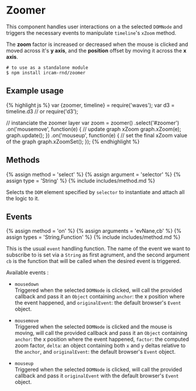 ---
---

# Zoomer

This component handles user interactions on a the selected `DOMNode` and triggers the necessary events to manipulate `timeline`'s `xZoom` method.

The **zoom** factor is increased or decreased when the mouse is clicked and moved across it's **y axis**, and the **position** offset by moving it across the **x axis**.

~~~
# to use as a standalone module
$ npm install ircam-rnd/zoomer
~~~

## Example usage

{% highlight js %}
var {zoomer, timeline} = require('waves');
var d3 = timeline.d3 // or require('d3');

// instanciate the zoomer layer
var zoom = zoomer()
  .select('#zoomer')
  .on('mousemove', function(e) {
    // update graph xZoom
    graph.xZoom(e);
    graph.update();
  })
  .on('mouseup', function(e) {
    // set the final xZoom value of the graph
    graph.xZoomSet();
  });
{% endhighlight %}


## Methods

{% assign method = 'select' %}
{% assign argument = 'selector' %}
{% assign type = 'String' %}
{% include includes/method.md %}

Selects the `DOM` element specified by `selector` to instantiate and attach all the logic to it.


## Events

{% assign method = 'on' %}
{% assign arguments = 'evNane,cb' %}
{% assign types = 'String,Function' %}
{% include includes/method.md %}

This is the usual `event` handling function. The name of the event we want to subscribe to is set via a `String` as first agrument, and the second argument `cb` is the function that will be called when the desired event is triggered. 

Available events :


* `mousedown`  
  Triggered when the selected `DOMNode` is clicked, will call the provided callback and pass it an `Object` containing `anchor`: the x position where the event happened, and `originalEvent`: the default browser's `Event` object.



* `mousemove`  
  Triggered when the selected `DOMNode` is clicked and the mouse is moving, will call the provided callback and pass it an `Object` containing `anchor`: the x position where the event happened, `factor`: the computed zoom factor, `delta`: an object containing both `x` and `y` deltas relative to the `anchor`, and `originalEvent`: the default browser's `Event` object.


* `mouseup`  
  Triggered when the selected `DOMNode` is clicked, will call the provided callback and pass it `originalEvent` with the default browser's `Event` object.